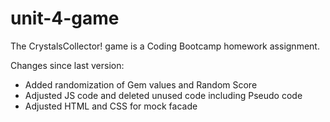 # unit-4-game
The CrystalsCollector! game is a Coding Bootcamp homework assignment.

Changes since last version:
- Added randomization of Gem values and Random Score
- Adjusted JS code and deleted unused code including Pseudo code
- Adjusted HTML and CSS for mock facade
